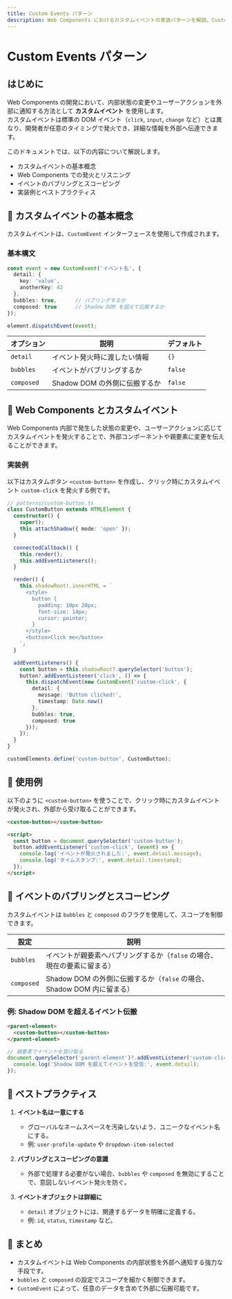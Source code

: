 ```yaml
---
title: Custom Events パターン
description: Web Components におけるカスタムイベントの実装パターンを解説。CustomEvent の基本構文、detail オブジェクトによるデータ渡し、bubbles/composed によるイベント伝播制御、Shadow DOM 境界を越えた通知、一意なイベント名の設計など、実践的なベストプラクティスを紹介します。
---
```


# Custom Events パターン

## はじめに
Web Components の開発において、内部状態の変更やユーザーアクションを外部に通知する方法として **カスタムイベント** を使用します。  
カスタムイベントは標準の DOM イベント（`click`, `input`, `change` など）とは異なり、開発者が任意のタイミングで発火でき、詳細な情報を外部へ伝達できます。

このドキュメントでは、以下の内容について解説します。

- カスタムイベントの基本概念
- Web Components での発火とリスニング
- イベントのバブリングとスコーピング
- 実装例とベストプラクティス


## 🔹 カスタムイベントの基本概念
カスタムイベントは、`CustomEvent` インターフェースを使用して作成されます。

### 基本構文
```typescript
const event = new CustomEvent('イベント名', {
  detail: {
    key: 'value',
    anotherKey: 42
  },
  bubbles: true,      // バブリングするか
  composed: true      // Shadow DOM を超えて伝搬するか
});

element.dispatchEvent(event);
```

| オプション | 説明 | デフォルト |
|---|---|---|
| `detail`| イベント発火時に渡したい情報 | `{}`|
| `bubbles` | イベントがバブリングするか | `false` |
| `composed`| Shadow DOM の外側に伝搬するか | `false` |


## 🔹 Web Components とカスタムイベント
Web Components 内部で発生した状態の変更や、ユーザーアクションに応じてカスタムイベントを発火することで、外部コンポーネントや親要素に変更を伝えることができます。

### 実装例
以下はカスタムボタン `<custom-button>` を作成し、クリック時にカスタムイベント `custom-click` を発火する例です。

```typescript
// patterns/custom-button.ts
class CustomButton extends HTMLElement {
  constructor() {
    super();
    this.attachShadow({ mode: 'open' });
  }

  connectedCallback() {
    this.render();
    this.addEventListeners();
  }

  render() {
    this.shadowRoot!.innerHTML = `
      <style>
        button {
          padding: 10px 20px;
          font-size: 14px;
          cursor: pointer;
        }
      </style>
      <button>Click me</button>
    `;
  }

  addEventListeners() {
    const button = this.shadowRoot?.querySelector('button');
    button?.addEventListener('click', () => {
      this.dispatchEvent(new CustomEvent('custom-click', {
        detail: {
          message: 'Button clicked!',
          timestamp: Date.now()
        },
        bubbles: true,
        composed: true
      }));
    });
  }
}

customElements.define('custom-button', CustomButton);
```

## 🔹 使用例
以下のように `<custom-button>` を使うことで、クリック時にカスタムイベントが発火され、外部から受け取ることができます。

```html
<custom-button></custom-button>

<script>
  const button = document.querySelector('custom-button');
  button.addEventListener('custom-click', (event) => {
    console.log('イベントが発火されました:', event.detail.message);
    console.log('タイムスタンプ:', event.detail.timestamp);
  });
</script>
```

## 🔹 イベントのバブリングとスコーピング
カスタムイベントは `bubbles` と `composed` のフラグを使用して、スコープを制御できます。

| 設定 | 説明 |
|---|---|
| `bubbles` | イベントが親要素へバブリングするか（`false` の場合、現在の要素に留まる） |
| `composed` | Shadow DOM の外側に伝搬するか（`false` の場合、Shadow DOM 内に留まる） |

### 例: Shadow DOM を超えるイベント伝搬
```html
<parent-element>
  <custom-button></custom-button>
</parent-element>
```

```typescript
// 親要素でイベントを受け取る
document.querySelector('parent-element')?.addEventListener('custom-click', (event) => {
  console.log('Shadow DOM を超えてイベントを受信:', event.detail);
});
```

## 🔹 ベストプラクティス
1. **イベント名は一意にする**
   - グローバルなネームスペースを汚染しないよう、ユニークなイベント名にする。
   - 例: `user-profile-update` や `dropdown-item-selected`

2. **バブリングとスコーピングの意識**
   - 外部で処理する必要がない場合、`bubbles` や `composed` を無効にすることで、意図しないイベント発火を防ぐ。

3. **イベントオブジェクトは詳細に**
   - `detail` オブジェクトには、関連するデータを明確に定義する。
   - 例: `id`, `status`, `timestamp` など。

## 🔹 まとめ
- カスタムイベントは Web Components の内部状態を外部へ通知する強力な手段です。
- `bubbles` と `composed` の設定でスコープを細かく制御できます。
- `CustomEvent` によって、任意のデータを含めて外部に伝搬可能です。